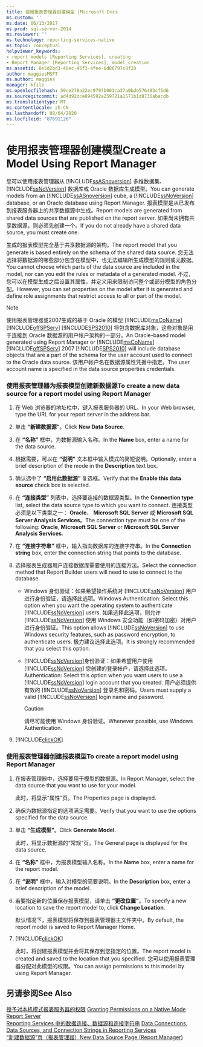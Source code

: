 ```yaml
---
title: 使用报表管理器创建模型 |Microsoft Docs
ms.custom: ''
ms.date: 06/13/2017
ms.prod: sql-server-2014
ms.reviewer: ''
ms.technology: reporting-services-native
ms.topic: conceptual
helpviewer_keywords:
- report models [Reporting Services], creating
- Report Manager [Reporting Services], model creation
ms.assetid: 8e5d2bd3-48ec-45f3-afee-6d86797c8f28
author: maggiesMSFT
ms.author: maggies
manager: kfile
ms.openlocfilehash: 59ce278a22ec9797b001ca37a0bde576483cf5d6
ms.sourcegitcommit: ad4d92dce894592a259721a1571b1d8736abacdb
ms.translationtype: MT
ms.contentlocale: zh-CN
ms.lasthandoff: 08/04/2020
ms.locfileid: "87691126"
---
```

# <a name="create-a-model-using-report-manager"></a><span data-ttu-id="4e5a3-102">使用报表管理器创建模型</span><span class="sxs-lookup"><span data-stu-id="4e5a3-102">Create a Model Using Report Manager</span></span>
  <span data-ttu-id="4e5a3-103">您可以使用报表管理器从 [!INCLUDE[ssASnoversion](../includes/ssasnoversion-md.md)] 多维数据集、 [!INCLUDE[ssNoVersion](../includes/ssnoversion-md.md)] 数据库或 Oracle 数据库生成模型。</span><span class="sxs-lookup"><span data-stu-id="4e5a3-103">You can generate models from an [!INCLUDE[ssASnoversion](../includes/ssasnoversion-md.md)] cube, a [!INCLUDE[ssNoVersion](../includes/ssnoversion-md.md)] database, or an Oracle database using Report Manager.</span></span> <span data-ttu-id="4e5a3-104">报表模型是从已发布到报表服务器上的共享数据源中生成。</span><span class="sxs-lookup"><span data-stu-id="4e5a3-104">Report models are generated from shared data sources that are published on the report server.</span></span> <span data-ttu-id="4e5a3-105">如果尚未拥有共享数据源，则必须先创建一个。</span><span class="sxs-lookup"><span data-stu-id="4e5a3-105">If you do not already have a shared data source, you must create one.</span></span>  
  
 <span data-ttu-id="4e5a3-106">生成的报表模型完全基于共享数据源的架构。</span><span class="sxs-lookup"><span data-stu-id="4e5a3-106">The report model that you generate is based entirely on the schema of the shared data source.</span></span> <span data-ttu-id="4e5a3-107">您无法选择将数据源的哪些部分包含在模型中，也无法编辑所生成模型的规则或元数据。</span><span class="sxs-lookup"><span data-stu-id="4e5a3-107">You cannot choose which parts of the data source are included in the model, nor can you edit the rules or metadata of a generated model.</span></span> <span data-ttu-id="4e5a3-108">不过，您可以在模型生成之后设置其属性，并定义用来限制访问整个或部分模型的角色分配。</span><span class="sxs-lookup"><span data-stu-id="4e5a3-108">However, you can set properties on the model after it is generated and define role assignments that restrict access to all or part of the model.</span></span>  
  
> [!NOTE]  
>  <span data-ttu-id="4e5a3-109">使用报表管理器或2007生成的基于 Oracle 的模型 [!INCLUDE[msCoName](../includes/msconame-md.md)] [!INCLUDE[offSPServ](../includes/offspserv-md.md)] [!INCLUDE[SPS2010](../includes/sps2010-md.md)] 将包含数据库对象，这些对象是用于连接到 Oracle 数据源的用户帐户架构的一部分。</span><span class="sxs-lookup"><span data-stu-id="4e5a3-109">An Oracle-based model generated using Report Manager or [!INCLUDE[msCoName](../includes/msconame-md.md)][!INCLUDE[offSPServ](../includes/offspserv-md.md)] 2007 [!INCLUDE[SPS2010](../includes/sps2010-md.md)] will include database objects that are a part of the schema for the user account used to connect to the Oracle data source.</span></span> <span data-ttu-id="4e5a3-110">该用户帐户名在数据源属性凭据中指定。</span><span class="sxs-lookup"><span data-stu-id="4e5a3-110">The user account name is specified in the data source properties credentials.</span></span>  
  
### <a name="to-create-a-new-data-source-for-a-report-model-using-report-manager"></a><span data-ttu-id="4e5a3-111">使用报表管理器为报表模型创建新数据源</span><span class="sxs-lookup"><span data-stu-id="4e5a3-111">To create a new data source for a report model using Report Manager</span></span>  
  
1.  <span data-ttu-id="4e5a3-112">在 Web 浏览器的地址栏中，键入报表服务器的 URL。</span><span class="sxs-lookup"><span data-stu-id="4e5a3-112">In your Web browser, type the URL for your report server in the address bar.</span></span>  
  
2.  <span data-ttu-id="4e5a3-113">单击 **“新建数据源”**。</span><span class="sxs-lookup"><span data-stu-id="4e5a3-113">Click **New Data Source**.</span></span>  
  
3.  <span data-ttu-id="4e5a3-114">在 **“名称”** 框中，为数据源输入名称。</span><span class="sxs-lookup"><span data-stu-id="4e5a3-114">In the **Name** box, enter a name for the data source.</span></span>  
  
4.  <span data-ttu-id="4e5a3-115">根据需要，可以在 **“说明”** 文本框中输入模式的简短说明。</span><span class="sxs-lookup"><span data-stu-id="4e5a3-115">Optionally, enter a brief description of the mode in the **Description** text box.</span></span>  
  
5.  <span data-ttu-id="4e5a3-116">确认选中了 **“启用此数据源”** 复选框。</span><span class="sxs-lookup"><span data-stu-id="4e5a3-116">Verify that the **Enable this data source** check box is selected.</span></span>  
  
6.  <span data-ttu-id="4e5a3-117">在 **“连接类型”** 列表中，选择要连接的数据源类型。</span><span class="sxs-lookup"><span data-stu-id="4e5a3-117">In the **Connection type** list, select the data source type to which you want to connect.</span></span> <span data-ttu-id="4e5a3-118">连接类型必须是以下类型之一： **Oracle**、 **Microsoft SQL Server** 或 **Microsoft SQL Server Analysis Services**。</span><span class="sxs-lookup"><span data-stu-id="4e5a3-118">The connection type must be one of the following: **Oracle**, **Microsoft SQL Server** or **Microsoft SQL Server Analysis Services**.</span></span>  
  
7.  <span data-ttu-id="4e5a3-119">在 **“连接字符串”** 框中，输入指向数据库的连接字符串。</span><span class="sxs-lookup"><span data-stu-id="4e5a3-119">In the **Connection string** box, enter the connection string that points to the database.</span></span>  
  
8.  <span data-ttu-id="4e5a3-120">选择报表生成器用户连接数据库需要使用的连接方法。</span><span class="sxs-lookup"><span data-stu-id="4e5a3-120">Select the connection method that Report Builder users will need to use to connect to the database.</span></span>  
  
    -   <span data-ttu-id="4e5a3-121">Windows 身份验证：如果希望操作系统对 [!INCLUDE[ssNoVersion](../includes/ssnoversion-md.md)] 用户进行身份验证，请选择此选项。</span><span class="sxs-lookup"><span data-stu-id="4e5a3-121">Windows Authentication: Select this option when you want the operating system to authenticate [!INCLUDE[ssNoVersion](../includes/ssnoversion-md.md)] users.</span></span> <span data-ttu-id="4e5a3-122">如果选择此选项，则允许 [!INCLUDE[ssNoVersion](../includes/ssnoversion-md.md)] 使用 Windows 安全功能（如密码加密）对用户进行身份验证。</span><span class="sxs-lookup"><span data-stu-id="4e5a3-122">This option allows [!INCLUDE[ssNoVersion](../includes/ssnoversion-md.md)] to use Windows security features, such as password encryption, to authenticate users.</span></span> <span data-ttu-id="4e5a3-123">极力建议选择此选项。</span><span class="sxs-lookup"><span data-stu-id="4e5a3-123">It is strongly recommended that you select this option.</span></span>  
  
    -   [!INCLUDE[ssNoVersion](../includes/ssnoversion-md.md)]<span data-ttu-id="4e5a3-124">身份验证：如果希望用户使用 [!INCLUDE[ssNoVersion](../includes/ssnoversion-md.md)] 您创建的登录帐户，请选择此选项。</span><span class="sxs-lookup"><span data-stu-id="4e5a3-124">Authentication: Select this option when you want users to use a [!INCLUDE[ssNoVersion](../includes/ssnoversion-md.md)] login account that you created.</span></span> <span data-ttu-id="4e5a3-125">用户必须提供有效的 [!INCLUDE[ssNoVersion](../includes/ssnoversion-md.md)] 登录名和密码。</span><span class="sxs-lookup"><span data-stu-id="4e5a3-125">Users must supply a valid [!INCLUDE[ssNoVersion](../includes/ssnoversion-md.md)] login name and password.</span></span>  
  
        > [!CAUTION]  
        >  <span data-ttu-id="4e5a3-126">请尽可能使用 Windows 身份验证。</span><span class="sxs-lookup"><span data-stu-id="4e5a3-126">Whenever possible, use Windows Authentication.</span></span>  
  
9. [!INCLUDE[clickOK](../includes/clickok-md.md)]  
  
### <a name="to-create-a-report-model-using-report-manager"></a><span data-ttu-id="4e5a3-127">使用报表管理器创建报表模型</span><span class="sxs-lookup"><span data-stu-id="4e5a3-127">To create a report model using Report Manager</span></span>  
  
1.  <span data-ttu-id="4e5a3-128">在报表管理器中，选择要用于模型的数据源。</span><span class="sxs-lookup"><span data-stu-id="4e5a3-128">In Report Manager, select the data source that you want to use for your model.</span></span>  
  
     <span data-ttu-id="4e5a3-129">此时，将显示“属性”页。</span><span class="sxs-lookup"><span data-stu-id="4e5a3-129">The Properties page is displayed.</span></span>  
  
2.  <span data-ttu-id="4e5a3-130">确保为数据源指定的选项满足需要。</span><span class="sxs-lookup"><span data-stu-id="4e5a3-130">Verify that you want to use the options specified for the data source.</span></span>  
  
3.  <span data-ttu-id="4e5a3-131">单击 **“生成模型”**。</span><span class="sxs-lookup"><span data-stu-id="4e5a3-131">Click **Generate Model**.</span></span>  
  
     <span data-ttu-id="4e5a3-132">此时，将显示数据源的“常规”页。</span><span class="sxs-lookup"><span data-stu-id="4e5a3-132">The General page is displayed for the data source.</span></span>  
  
4.  <span data-ttu-id="4e5a3-133">在 **“名称”** 框中，为报表模型输入名称。</span><span class="sxs-lookup"><span data-stu-id="4e5a3-133">In the **Name** box, enter a name for the report model.</span></span>  
  
5.  <span data-ttu-id="4e5a3-134">在 **“说明”** 框中，输入对模型的简要说明。</span><span class="sxs-lookup"><span data-stu-id="4e5a3-134">In the **Description** box, enter a brief description of the model.</span></span>  
  
6.  <span data-ttu-id="4e5a3-135">若要指定新的位置保存报表模型，请单击 **“更改位置”**。</span><span class="sxs-lookup"><span data-stu-id="4e5a3-135">To specify a new location to save the report model to, click **Change Location**.</span></span>  
  
     <span data-ttu-id="4e5a3-136">默认情况下，报表模型将保存到报表管理器主文件夹中。</span><span class="sxs-lookup"><span data-stu-id="4e5a3-136">By default, the report model is saved to Report Manager Home.</span></span>  
  
7.  [!INCLUDE[clickOK](../includes/clickok-md.md)]  
  
     <span data-ttu-id="4e5a3-137">此时，将创建报表模型并会将其保存到您指定的位置。</span><span class="sxs-lookup"><span data-stu-id="4e5a3-137">The report model is created and saved to the location that you specified.</span></span> <span data-ttu-id="4e5a3-138">您可以使用报表管理器分配对此模型的权限。</span><span class="sxs-lookup"><span data-stu-id="4e5a3-138">You can assign permissions to this model by using Report Manager.</span></span>  
  
## <a name="see-also"></a><span data-ttu-id="4e5a3-139">另请参阅</span><span class="sxs-lookup"><span data-stu-id="4e5a3-139">See Also</span></span>  
 <span data-ttu-id="4e5a3-140">[授予对本机模式报表服务器的权限](security/granting-permissions-on-a-native-mode-report-server.md) </span><span class="sxs-lookup"><span data-stu-id="4e5a3-140">[Granting Permissions on a Native Mode Report Server](security/granting-permissions-on-a-native-mode-report-server.md) </span></span>  
 <span data-ttu-id="4e5a3-141">[Reporting Services 中的数据连接、数据源和连接字符串](../../2014/reporting-services/data-connections-data-sources-and-connection-strings-in-reporting-services.md) </span><span class="sxs-lookup"><span data-stu-id="4e5a3-141">[Data Connections, Data Sources, and Connection Strings in Reporting Services](../../2014/reporting-services/data-connections-data-sources-and-connection-strings-in-reporting-services.md) </span></span>  
 [<span data-ttu-id="4e5a3-142">“新建数据源”页（报表管理器）</span><span class="sxs-lookup"><span data-stu-id="4e5a3-142">New Data Source Page &#40;Report Manager&#41;</span></span>](../../2014/reporting-services/new-data-source-page-report-manager.md)  
  
  
